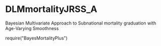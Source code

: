# DLMmortalityJRSS_A
Bayesian Multivariate Approach to Subnational mortality graduation with Age-Varying Smoothness

require("BayesMortalityPlus")

